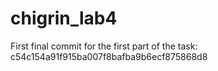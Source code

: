 # chigrin_lab4
First final commit for the first part of the task: 
c54c154a91f915ba007f8bafba9b6ecf875868d8